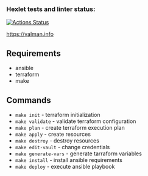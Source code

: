 ### Hexlet tests and linter status:
[![Actions Status](https://github.com/ValManP/devops-for-programmers-project-77/actions/workflows/hexlet-check.yml/badge.svg)](https://github.com/ValManP/devops-for-programmers-project-77/actions)

https://valman.info

## Requirements

- ansible
- terraform
- make

## Commands

- `make init` - terraform initialization
- `make validate` - validate terraform configuration
- `make plan` - create terraform execution plan
- `make apply` - create resources
- `make destroy` - destroy resources
- `make edit-vault` - change credentials
- `make generate-vars` - generate tarraform variables
- `make install` - install ansible requirements
- `make deploy` - execute ansible playbook
